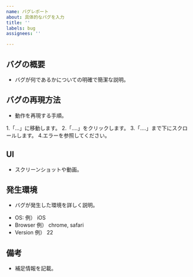 ```yaml
---
name: バグレポート
about: 具体的なバグを入力
title: ''
labels: bug
assignees: ''

---
```


## バグの概要
* バグが何であるかについての明確で簡潔な説明。

## バグの再現方法
* 動作を再現する手順。

1.「...」に移動します。
2.「....」をクリックします。
3.「....」まで下にスクロールします。
4.エラーを参照してください。

## UI
* スクリーンショットや動画。

## 発生環境
* バグが発生した環境を詳しく説明。
 - OS: 例） iOS
 - Browser 例） chrome, safari
 - Version 例） 22

## 備考
* 補足情報を記載。
